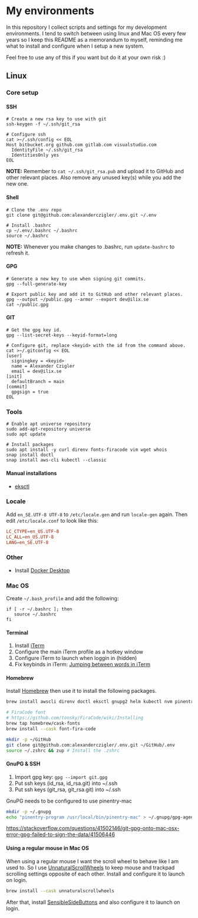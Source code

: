 # My environments

In this repository I collect scripts and settings for my development environments. I tend to switch between using linux and Mac OS every few years so I keep this README as a memorandum to myself, reminding me what to install and configure when I setup a new system.

Feel free to use any of this if you want but do it at your own risk :)

## Linux

### Core setup

#### SSH

```shell
# Create a new rsa key to use with git
ssh-keygen -f ~/.ssh/git_rsa

# Configure ssh
cat >~/.ssh/config << EOL
Host bitbucket.org github.com gitlab.com visualstudio.com
  IdentityFile ~/.ssh/git_rsa
  IdentitiesOnly yes
EOL
```

**NOTE:** Remember to `cat ~/.ssh/git_rsa.pub` and upload it to GitHub and other relevant places. Also remove any unused key(s) while you add the new one.

#### Shell

```shell
# Clone the .env repo
git clone git@github.com:alexanderczigler/.env.git ~/.env

# Install .bashrc
cp ~/.env/.bashrc ~/.bashrc
source ~/.bashrc
```

**NOTE:** Whenever you make changes to .bashrc, run `update-bashrc` to refresh it.

#### GPG

```shell
# Generate a new key to use when signing git commits.
gpg --full-generate-key

# Export public key and add it to GitHub and other relevant places.
gpg --output ~/public.gpg --armor --export dev@ilix.se
cat ~/public.gpg
```

#### GIT

```shell
# Get the gpg key id.
gpg --list-secret-keys --keyid-format=long

# Configure git, replace <keyid> with the id from the command above.
cat >~/.gitconfig << EOL
[user]
  signingkey = <keyid>
  name = Alexander Czigler
  email = dev@ilix.se
[init]
  defaultBranch = main
[commit]
  gpgsign = true
EOL
```

### Tools

```shell
# Enable apt universe repository
sudo add-apt-repository universe
sudo apt update

# Install packages
sudo apt install -y curl direnv fonts-firacode vim wget whois
snap install doctl
snap install aws-cli kubectl --classic
```

#### Manual installations

- [eksctl](https://docs.aws.amazon.com/eks/latest/userguide/eksctl.html)

### Locale

Add `en_SE.UTF-8 UTF-8` to `/etc/locale.gen` and run `locale-gen` again. Then edit `/etc/locale.conf` to look like this:

```conf
LC_CTYPE=en_US.UTF-8
LC_ALL=en_US.UTF-8
LANG=en_SE.UTF-8
```

### Other

- Install [Docker Desktop](https://docs.docker.com/desktop/linux/install/archlinux/)

### Mac OS

Create `~/.bash_profile` and add the following:

```
if [ -r ~/.bashrc ]; then
   source ~/.bashrc
fi
```

#### Terminal

1. Install [iTerm](https://iterm2.com/)
2. Configure the main iTerm profile as a hotkey window
3. Configure iTerm to launch when loggin in (hidden)
4. Fix keybinds in iTerm: [Jumping between words in iTerm](https://coderwall.com/p/h6yfda/use-and-to-jump-forwards-backwards-words-in-iterm-2-on-os-x)

#### Homebrew

Install [Homebrew](https://brew.sh/) then use it to install the following packages.

```bash
brew install awscli direnv doctl eksctl gnupg2 helm kubectl nvm pinentry-mac watch

# FiraCode font
# https://github.com/tonsky/FiraCode/wiki/Installing
brew tap homebrew/cask-fonts
brew install --cask font-fira-code

mkdir -p ~/GitHub
git clone git@github.com:alexanderczigler/.env.git ~/GitHub/.env
source ~/.zshrc && zup # Install the .zshrc
```

#### GnuPG & SSH

1. Import gpg key: `gpg --import git.gpg`
2. Put ssh keys (id_rsa, id_rsa.git) into ~/.ssh
3. Put ssh keys (git_rsa, git_rsa.git) into ~/.ssh

GnuPG needs to be configured to use pinentry-mac

```bash
mkdir -p ~/.gnupg
echo "pinentry-program /usr/local/bin/pinentry-mac" > ~/.gnupg/gpg-agent.conf
```

https://stackoverflow.com/questions/41502146/git-gpg-onto-mac-osx-error-gpg-failed-to-sign-the-data/41506446

#### Using a regular mouse in Mac OS

When using a regular mouse I want the scroll wheel to behave like I am used to. So I use [UnnaturalScrollWheels](https://github.com/ther0n/UnnaturalScrollWheels) to keep mouse and trackpad scrolling settings opposite of each other. Install and configure it to launch on login.

```bash
brew install --cask unnaturalscrollwheels
```

After that, install [SensibleSideButtons](https://sensible-side-buttons.archagon.net) and also configure it to launch on login.
